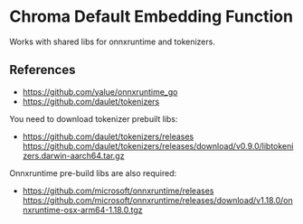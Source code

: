 # Chroma Default Embedding Function

Works with shared libs for onnxruntime and tokenizers.

## References

- https://github.com/yalue/onnxruntime_go
- https://github.com/daulet/tokenizers


You need to download tokenizer prebuilt libs:

- https://github.com/daulet/tokenizers/releases
https://github.com/daulet/tokenizers/releases/download/v0.9.0/libtokenizers.darwin-aarch64.tar.gz

Onnxruntime pre-build libs are also required:

- https://github.com/microsoft/onnxruntime/releases
  https://github.com/microsoft/onnxruntime/releases/download/v1.18.0/onnxruntime-osx-arm64-1.18.0.tgz

